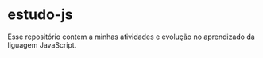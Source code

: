# estudo-js
Esse repositório contem a minhas atividades e evolução no aprendizado da liguagem JavaScript.
